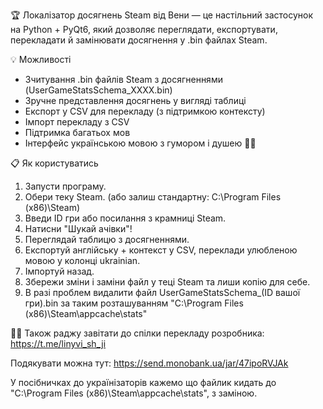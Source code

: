 🏆 Локалізатор досягнень Steam від Вени — це настільний застосунок на Python + PyQt6, який дозволяє переглядати, експортувати, перекладати й замінювати досягнення у .bin файлах Steam.


💡 Можливості
 - Зчитування .bin файлів Steam з досягненнями (UserGameStatsSchema_XXXX.bin)  
 - Зручне представлення досягнень у вигляді таблиці
 - Експорт у CSV для перекладу (з підтримкою контексту)  
 - Імпорт перекладу з CSV  
 - Підтримка багатьох мов 
 - Інтерфейс українською мовою з гумором і душею 💙💛


📋 Як користуватись
 
  1) Запусти програму.  
  2) Обери теку Steam. (або залиш стандартну: C:\Program Files (x86)\Steam)  
  3) Введи ID гри або посилання з крамниці Steam.  
  4) Натисни "Шукай ачівки"!  
  5) Переглядай таблицю з досягненнями. 
  6) Експортуй англійську + контекст у CSV, переклади улюбленою мовою у колонці ukrainian.  
  7) Імпортуй назад. 
  8) Збережи зміни і заміни файл у теці Steam та лиши копію для себе.
  9) В разі проблем видалити файл UserGameStatsSchema_(ID вашої гри).bin за таким розташуванням "C:\Program Files (x86)\Steam\appcache\stats\"

👩‍💻 Також раджу завітати до спілки перекладу розробника: https://t.me/linyvi_sh_ji

Подякувати можна тут: https://send.monobank.ua/jar/47ipoRVJAk


У посібничках до українізаторів кажемо що файлик кидать до "C:\Program Files (x86)\Steam\appcache\stats\", з заміною.
